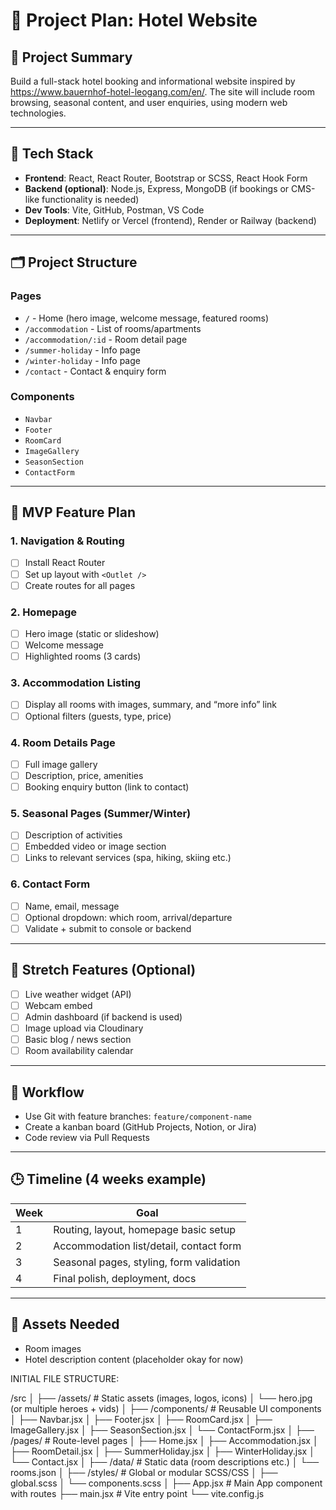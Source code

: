 # 🏨 Project Plan: Hotel Website

## 🔧 Project Summary
Build a full-stack hotel booking and informational website inspired by https://www.bauernhof-hotel-leogang.com/en/. The site will include room browsing, seasonal content, and user enquiries, using modern web technologies.

---

## 🔨 Tech Stack
- **Frontend**: React, React Router, Bootstrap or SCSS, React Hook Form
- **Backend (optional)**: Node.js, Express, MongoDB (if bookings or CMS-like functionality is needed)
- **Dev Tools**: Vite, GitHub, Postman, VS Code
- **Deployment**: Netlify or Vercel (frontend), Render or Railway (backend)

---

## 🗂️ Project Structure
### Pages
- `/` - Home (hero image, welcome message, featured rooms)
- `/accommodation` - List of rooms/apartments
- `/accommodation/:id` - Room detail page
- `/summer-holiday` - Info page
- `/winter-holiday` - Info page
- `/contact` - Contact & enquiry form

### Components
- `Navbar`
- `Footer`
- `RoomCard`
- `ImageGallery`
- `SeasonSection`
- `ContactForm`

---

## 🧱 MVP Feature Plan

### 1. Navigation & Routing
- [ ] Install React Router
- [ ] Set up layout with `<Outlet />`
- [ ] Create routes for all pages

### 2. Homepage
- [ ] Hero image (static or slideshow)
- [ ] Welcome message
- [ ] Highlighted rooms (3 cards)

### 3. Accommodation Listing
- [ ] Display all rooms with images, summary, and “more info” link
- [ ] Optional filters (guests, type, price)

### 4. Room Details Page
- [ ] Full image gallery
- [ ] Description, price, amenities
- [ ] Booking enquiry button (link to contact)

### 5. Seasonal Pages (Summer/Winter)
- [ ] Description of activities
- [ ] Embedded video or image section
- [ ] Links to relevant services (spa, hiking, skiing etc.)

### 6. Contact Form
- [ ] Name, email, message
- [ ] Optional dropdown: which room, arrival/departure
- [ ] Validate + submit to console or backend

---

## 🧪 Stretch Features (Optional)
- [ ] Live weather widget (API)
- [ ] Webcam embed
- [ ] Admin dashboard (if backend is used)
- [ ] Image upload via Cloudinary
- [ ] Basic blog / news section
- [ ] Room availability calendar

---

## 🔄 Workflow
- Use Git with feature branches: `feature/component-name`
- Create a kanban board (GitHub Projects, Notion, or Jira)
- Code review via Pull Requests

---

## 🕒 Timeline (4 weeks example)
| Week | Goal |
|------|------|
| 1 | Routing, layout, homepage basic setup |
| 2 | Accommodation list/detail, contact form |
| 3 | Seasonal pages, styling, form validation |
| 4 | Final polish, deployment, docs |

---

## 📁 Assets Needed
- Room images
- Hotel description content (placeholder okay for now)


INITIAL FILE STRUCTURE:

/src
│
├── /assets/                # Static assets (images, logos, icons)
│   └── hero.jpg (or multiple heroes + vids)
│
├── /components/            # Reusable UI components
│   ├── Navbar.jsx
│   ├── Footer.jsx
│   ├── RoomCard.jsx
│   ├── ImageGallery.jsx
│   ├── SeasonSection.jsx
│   └── ContactForm.jsx
│
├── /pages/                 # Route-level pages
│   ├── Home.jsx
│   ├── Accommodation.jsx
│   ├── RoomDetail.jsx
│   ├── SummerHoliday.jsx
│   ├── WinterHoliday.jsx
│   └── Contact.jsx
│
├── /data/                  # Static data (room descriptions etc.)
│   └── rooms.json
│
├── /styles/                # Global or modular SCSS/CSS
│   ├── global.scss
│   └── components.scss
│
├── App.jsx                 # Main App component with routes
├── main.jsx                # Vite entry point
└── vite.config.js
